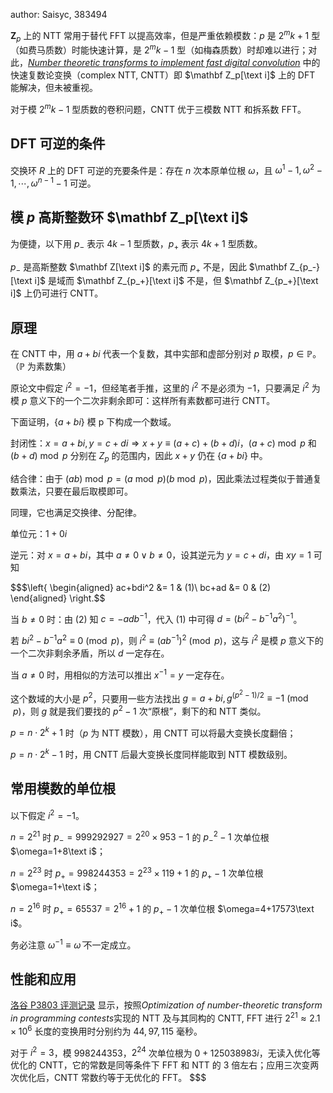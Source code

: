 author: Saisyc, 383494

$\mathbf Z_p$ 上的 NTT 常用于替代 FFT 以提高效率，但是严重依赖模数：$p$ 是 $2^mk+1$ 型（如费马质数）时能快速计算，是 $2^mk-1$ 型（如梅森质数）时却难以进行；对此，[*Number theoretic transforms to implement fast digital convolution*](https://ieeexplore.ieee.org/document/1451721) 中的快速复数论变换（complex NTT, CNTT）即 $\mathbf Z_p[\text i]$ 上的 DFT 能解决，但未被重视。

对于模 $2^mk-1$ 型质数的卷积问题，CNTT 优于三模数 NTT 和拆系数 FFT。

## DFT 可逆的条件

交换环 $R$ 上的 DFT 可逆的充要条件是：存在 $n$ 次本原单位根 $\omega$，且 $\omega^1-1,\omega^2-1,\cdots,\omega^{n-1}-1$ 可逆。

## 模 $p$ 高斯整数环 $\mathbf Z_p[\text i]$

为便捷，以下用 $p_-$ 表示 $4k-1$ 型质数，$p_+$ 表示 $4k+1$ 型质数。

$p_-$ 是高斯整数 $\mathbf Z[\text i]$ 的素元而 $p_+$ 不是，因此 $\mathbf Z_{p_-}[\text i]$ 是域而 $\mathbf Z_{p_+}[\text i]$ 不是，但 $\mathbf Z_{p_+}[\text i]$ 上仍可进行 CNTT。

## 原理

在 CNTT 中，用 $a+bi$ 代表一个复数，其中实部和虚部分别对 $p$ 取模，$p \in \mathbb{P}$。（$\mathbb{P}$ 为素数集）

原论文中假定 $i^2=-1$，但经笔者手推，这里的 $i^2$ 不是必须为 $-1$，只要满足 $i^2$ 为模 $p$ 意义下的一个二次非剩余即可：这样所有素数都可进行 CNTT。

下面证明，$\{a+bi\}$ 模 p 下构成一个数域。

封闭性：$x = a+bi, y = c+di\Rightarrow x+y \equiv (a+c) + (b+d)i$，$(a+c) \bmod p$ 和 $(b+d) \bmod p$ 分别在 $Z_p$ 的范围内，因此 $x+y$ 仍在 $\{a+bi\}$ 中。

结合律：由于 $(ab) \bmod p = (a \bmod p) (b \bmod p)$，因此乘法过程类似于普通复数乘法，只要在最后取模即可。

同理，它也满足交换律、分配律。

单位元：$1 + 0i$

逆元：对 $x = a+bi$，其中 $a \not= 0 \vee b \not= 0$，设其逆元为 $y=c+di$，由 $xy=1$ 可知

$$$\left{ \begin{aligned}
ac+bdi^2 &= 1 & (1)\\
bc+ad &= 0 & (2)
\end{aligned} \right.$$

当 $b \not= 0$ 时：由 $(2)$ 知 $c = -adb^{-1}$，代入 $(1)$ 中可得 $d = (bi^2-b^{-1}a^2)^{-1}$。

若 $bi^2-b^{-1}a^2 \equiv 0 \pmod p$，则 $i^2 \equiv (ab^{-1})^2 \pmod p$，这与 $i^2$ 是模 $p$ 意义下的一个二次非剩余矛盾，所以 $d$ 一定存在。

当 $a \not= 0$ 时，用相似的方法可以推出 $x^{-1} = y$ 一定存在。

这个数域的大小是 $p^2$，只要用一些方法找出 $g = a+bi,g^{(p^2-1)/2} \equiv -1 \pmod p$，则 $g$ 就是我们要找的 $p^2-1$ 次“原根”，剩下的和 NTT 类似。

$p=n\cdot2^k+1$ 时（$p$ 为 NTT 模数），用 CNTT 可以将最大变换长度翻倍；

$p=n\cdot2^k-1$ 时，用 CNTT 后最大变换长度同样能取到 NTT 模数级别。

## 常用模数的单位根

以下假定 $i^2=-1$。

$n=2^{21}$ 时 $p_-=999292927=2^{20}\times953-1$ 的 $p_-^2-1$ 次单位根 $\omega=1+8\text i$；

$n=2^{23}$ 时 $p_+=998244353=2^{23}\times119+1$ 的 $p_+-1$ 次单位根 $\omega=1+\text i$；

$n=2^{16}$ 时 $p_+=65537=2^{16}+1$ 的 $p_+-1$ 次单位根 $\omega=4+17573\text i$。

务必注意 $\omega^{-1}\equiv\bar\omega$ 不一定成立。

## 性能和应用

[洛谷 P3803 评测记录](https://www.luogu.com.cn/record/list?pid=P3803&user=saisyc&page=7) 显示，按照*Optimization of number-theoretic transform in programming contests*实现的 NTT 及与其同构的 CNTT, FFT 进行 $2^{21}\approx2.1\times10^6$ 长度的变换用时分别约为 $44,97,115$ 毫秒。

对于 $i^2=3$，模 $998244353$，$2^{24}$ 次单位根为 $0+125038983i$，无读入优化等优化的 CNTT，它的常数是同等条件下 FFT 和 NTT 的 $3$ 倍左右；应用三次变两次优化后，CNTT 常数约等于无优化的 FFT。
$$$
